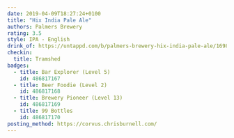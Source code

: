 ```yaml
---
date: 2019-04-09T18:27:24+0100
title: "Hix India Pale Ale"
authors: Palmers Brewery
rating: 3.5
style: IPA - English
drink_of: https://untappd.com/b/palmers-brewery-hix-india-pale-ale/169820
checkin:
  title: Tramshed
badges:
  - title: Bar Explorer (Level 5)
    id: 486817167
  - title: Beer Foodie (Level 2)
    id: 486817168
  - title: Brewery Pioneer (Level 13)
    id: 486817169
  - title: 99 Bottles
    id: 486817170
posting_method: https://corvus.chrisburnell.com/
---
```

